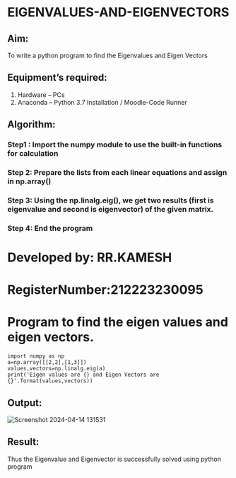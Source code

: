 # EIGENVALUES-AND-EIGENVECTORS
## Aim:
To write a python program to find the Eigenvalues and Eigen Vectors
## Equipment’s required:
1. 	Hardware – PCs
2. 	Anaconda – Python 3.7 Installation / Moodle-Code Runner
## Algorithm:
### Step1 : Import the numpy module to use the built-in functions for calculation
### Step 2: Prepare the lists from each linear equations and assign in np.array()
### Step 3: Using the np.linalg.eig(),  we get two results (first is eigenvalue and second is eigenvector) of the given matrix.
### Step 4: End the program
# Developed by: RR.KAMESH
# RegisterNumber:212223230095
# Program to find the eigen values and eigen vectors.
```
import numpy as np
a=np.array([[2,2],[1,3]])
values,vectors=np.linalg.eig(a)
print('Eigen values are {} and Eigen Vectors are {}'.format(values,vectors))
```
## Output:
![Screenshot 2024-04-14 131531](https://github.com/23002027/EIGENVALUES-AND-EIGENVECTORS/assets/139752981/74dd8273-c99a-46c8-90c1-6b6c5b52561d)

## Result:
Thus the Eigenvalue and Eigenvector is successfully solved using python program
